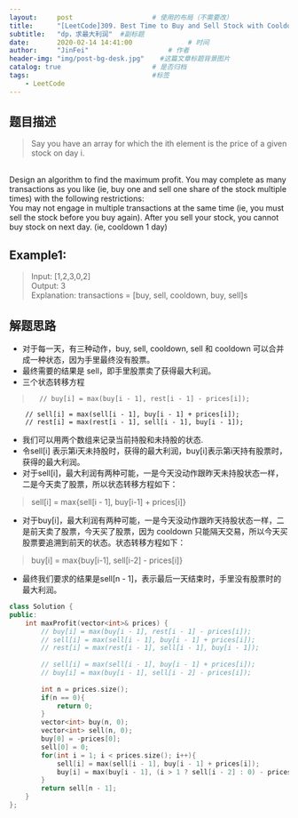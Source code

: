 ```yaml
---
layout:     post                    # 使用的布局（不需要改） 
title:      "[LeetCode]309. Best Time to Buy and Sell Stock with Cooldown"      # 标题  
subtitle:   "dp，求最大利润"  #副标题 
date:       2020-02-14 14:41:00              # 时间 
author:     "JinFei"                    # 作者 
header-img: "img/post-bg-desk.jpg"    #这篇文章标题背景图片 
catalog: true                       # 是否归档 
tags:                               #标签     
    - LeetCode 
---
```


## 题目描述
> Say you have an array for which the ith element is the price of a given stock on day i.
<br>
Design an algorithm to find the maximum profit. You may complete as many transactions as you like (ie, buy one and sell one share of the stock multiple times) with the following restrictions:
<br>
You may not engage in multiple transactions at the same time (ie, you must sell the stock before you buy again).
After you sell your stock, you cannot buy stock on next day. (ie, cooldown 1 day)

## Example1:
 
> Input: [1,2,3,0,2] <br>
Output: 3  <br>
Explanation: transactions = [buy, sell, cooldown, buy, sell]s

## 解题思路
- 对于每一天，有三种动作，buy, sell, cooldown, sell 和 cooldown 可以合并成一种状态，因为手里最终没有股票。
- 最终需要的结果是 sell，即手里股票卖了获得最大利润。
- 三个状态转移方程
>       // buy[i] = max(buy[i - 1], rest[i - 1] - prices[i]); 
        // sell[i] = max(sell[i - 1], buy[i - 1] + prices[i]);  
        // rest[i] = max(rest[i - 1], sell[i - 1], buy[i - 1]);

- 我们可以用两个数组来记录当前持股和未持股的状态.
- 令sell[i] 表示第i天未持股时，获得的最大利润，buy[i]表示第i天持有股票时，获得的最大利润。
- 对于sell[i]，最大利润有两种可能，一是今天没动作跟昨天未持股状态一样，二是今天卖了股票，所以状态转移方程如下：
 > sell[i] = max{sell[i - 1], buy[i-1] + prices[i]}
- 对于buy[i]，最大利润有两种可能，一是今天没动作跟昨天持股状态一样，二是前天卖了股票，今天买了股票，因为 cooldown 只能隔天交易，所以今天买股票要追溯到前天的状态。状态转移方程如下：
 > buy[i] = max{buy[i-1], sell[i-2] - prices[i]}
- 最终我们要求的结果是sell[n - 1]，表示最后一天结束时，手里没有股票时的最大利润。

```C++
class Solution {
public:
    int maxProfit(vector<int>& prices) {
        // buy[i] = max(buy[i - 1], rest[i - 1] - prices[i]);
        // sell[i] = max(sell[i - 1], buy[i - 1] + prices[i]);
        // rest[i] = max(rest[i - 1], sell[i - 1], buy[i - 1]);
        
        // sell[i] = max(sell[i - 1], buy[i - 1] + prices[i]);
        // buy[i] = max(buy[i - 1], sell[i - 2] - prices[i]);
        
        int n = prices.size();
        if(n == 0){
            return 0;
        }
        vector<int> buy(n, 0);
        vector<int> sell(n, 0);
        buy[0] = -prices[0];
        sell[0] = 0;
        for(int i = 1; i < prices.size(); i++){
            sell[i] = max(sell[i - 1], buy[i - 1] + prices[i]);
            buy[i] = max(buy[i - 1], (i > 1 ? sell[i - 2] : 0) - prices[i]);
        }
        return sell[n - 1];
    }
};
```

